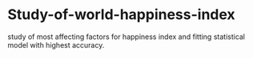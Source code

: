 # Study-of-world-happiness-index
study of most affecting factors for happiness index and fitting statistical model with highest accuracy.
